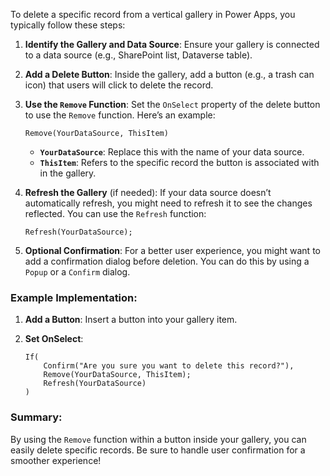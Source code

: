 To delete a specific record from a vertical gallery in Power Apps, you typically follow these steps:

1. **Identify the Gallery and Data Source**:
   Ensure your gallery is connected to a data source (e.g., SharePoint list, Dataverse table).

2. **Add a Delete Button**:
   Inside the gallery, add a button (e.g., a trash can icon) that users will click to delete the record.

3. **Use the `Remove` Function**:
   Set the `OnSelect` property of the delete button to use the `Remove` function. Here’s an example:

   ```plaintext
   Remove(YourDataSource, ThisItem)
   ```

   - **`YourDataSource`**: Replace this with the name of your data source.
   - **`ThisItem`**: Refers to the specific record the button is associated with in the gallery.

4. **Refresh the Gallery** (if needed):
   If your data source doesn’t automatically refresh, you might need to refresh it to see the changes reflected. You can use the `Refresh` function:

   ```plaintext
   Refresh(YourDataSource);
   ```

5. **Optional Confirmation**:
   For a better user experience, you might want to add a confirmation dialog before deletion. You can do this by using a `Popup` or a `Confirm` dialog.

### Example Implementation:

1. **Add a Button**: Insert a button into your gallery item.
2. **Set OnSelect**:

   ```plaintext
   If(
       Confirm("Are you sure you want to delete this record?"),
       Remove(YourDataSource, ThisItem);
       Refresh(YourDataSource)
   )
   ```

### Summary:
By using the `Remove` function within a button inside your gallery, you can easily delete specific records. Be sure to handle user confirmation for a smoother experience!

